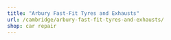 ```yaml
---
title: "Arbury Fast-Fit Tyres and Exhausts"
url: /cambridge/arbury-fast-fit-tyres-and-exhausts/
shop: car repair
---
```

